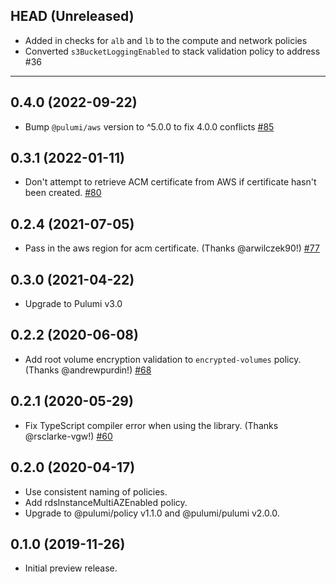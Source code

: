 ## HEAD (Unreleased)

- Added in checks for `alb` and `lb` to the compute and network policies
- Converted `s3BucketLoggingEnabled` to stack validation policy to address #36

---

## 0.4.0 (2022-09-22)

- Bump `@pulumi/aws` version to ^5.0.0 to fix 4.0.0 conflicts
  [#85](https://github.com/pulumi/pulumi-policy-aws/pull/85)

## 0.3.1 (2022-01-11)

- Don't attempt to retrieve ACM certificate from AWS if certificate hasn't been created.
  [#80](https://github.com/pulumi/pulumi-policy-aws/pull/80)

## 0.2.4 (2021-07-05)

- Pass in the aws region for acm certificate. (Thanks @arwilczek90!)
  [#77](https://github.com/pulumi/pulumi-policy-aws/issues/77)

## 0.3.0 (2021-04-22)

- Upgrade to Pulumi v3.0

## 0.2.2 (2020-06-08)

- Add root volume encryption validation to `encrypted-volumes` policy. (Thanks @andrewpurdin!)
  [#68](https://github.com/pulumi/pulumi-policy-aws/pull/68)

## 0.2.1 (2020-05-29)

- Fix TypeScript compiler error when using the library. (Thanks @rsclarke-vgw!)
  [#60](https://github.com/pulumi/pulumi-policy-aws/pull/60)

## 0.2.0 (2020-04-17)

- Use consistent naming of policies.
- Add rdsInstanceMultiAZEnabled policy.
- Upgrade to @pulumi/policy v1.1.0 and @pulumi/pulumi v2.0.0.

## 0.1.0 (2019-11-26)

- Initial preview release.
